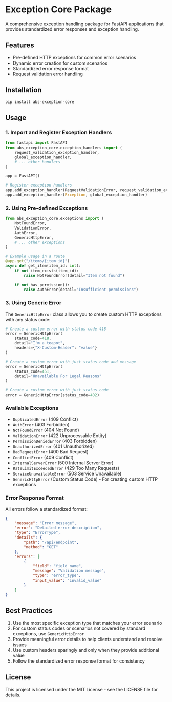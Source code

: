 # Exception Core Package

A comprehensive exception handling package for FastAPI applications that provides standardized error responses and exception handling.

## Features

- Pre-defined HTTP exceptions for common error scenarios
- Dynamic error creation for custom scenarios
- Standardized error response format
- Request validation error handling

## Installation

```bash
pip install abs-exception-core
```

## Usage

### 1. Import and Register Exception Handlers

```python
from fastapi import FastAPI
from abs_exception_core.exception_handlers import (
    request_validation_exception_handler,
    global_exception_handler,
    # ... other handlers
)

app = FastAPI()

# Register exception handlers
app.add_exception_handler(RequestValidationError, request_validation_exception_handler)
app.add_exception_handler(Exception, global_exception_handler)
```

### 2. Using Pre-defined Exceptions

```python
from abs_exception_core.exceptions import (
    NotFoundError,
    ValidationError,
    AuthError,
    GenericHttpError,
    # ... other exceptions
)

# Example usage in a route
@app.get("/items/{item_id}")
async def get_item(item_id: int):
    if not item_exists(item_id):
        raise NotFoundError(detail="Item not found")
    
    if not has_permission():
        raise AuthError(detail="Insufficient permissions")
```

### 3. Using Generic Error

The `GenericHttpError` class allows you to create custom HTTP exceptions with any status code:

```python
# Create a custom error with status code 418
error = GenericHttpError(
    status_code=418,
    detail="I'm a teapot",
    headers={"X-Custom-Header": "value"}
)

# Create a custom error with just status code and message
error = GenericHttpError(
    status_code=451,
    detail="Unavailable For Legal Reasons"
)

# Create a custom error with just status code
error = GenericHttpError(status_code=402)
```

### Available Exceptions

- `DuplicatedError` (409 Conflict)
- `AuthError` (403 Forbidden)
- `NotFoundError` (404 Not Found)
- `ValidationError` (422 Unprocessable Entity)
- `PermissionDeniedError` (403 Forbidden)
- `UnauthorizedError` (401 Unauthorized)
- `BadRequestError` (400 Bad Request)
- `ConflictError` (409 Conflict)
- `InternalServerError` (500 Internal Server Error)
- `RateLimitExceededError` (429 Too Many Requests)
- `ServiceUnavailableError` (503 Service Unavailable)
- `GenericHttpError` (Custom Status Code) - For creating custom HTTP exceptions

### Error Response Format

All errors follow a standardized format:

```json
{
    "message": "Error message",
    "error": "Detailed error description",
    "type": "ErrorType",
    "details": {
        "path": "/api/endpoint",
        "method": "GET"
    },
    "errors": [
        {
            "field": "field_name",
            "message": "Validation message",
            "type": "error_type",
            "input_value": "invalid_value"
        }
    ]
}
```

## Best Practices

1. Use the most specific exception type that matches your error scenario
2. For custom status codes or scenarios not covered by standard exceptions, use `GenericHttpError`
3. Provide meaningful error details to help clients understand and resolve issues
4. Use custom headers sparingly and only when they provide additional value
5. Follow the standardized error response format for consistency

## License

This project is licensed under the MIT License - see the LICENSE file for details.
